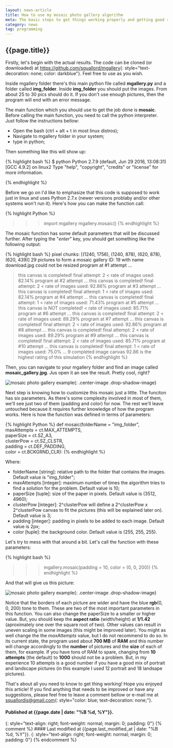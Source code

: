 ```yaml
---
layout: news-article
title: How to use my mosaic photo gallery algorithm
meta: The basic steps to get things working properly and getting good results.
category: news
tag: programming
---
```


{{page.title}}
---

Firstly, let's begin with the actual results. The code can be cloned (or downloaded) at <https://github.com/squallord/mgallery>{: style="text-decoration: none; color: darkblue"}. Feel free to use as you wish.

Inside mgallery folder there's this main python file called **mgallery.py** and a folder called **img_folder**. Inside **img_folder** you should put the images. From about 25 to 30 pics should do it. If you don't use enough pictures, then the program will end with an error message.

The main function which you should use to get the job done is **mosaic**. Before calling the main function, you need to call the python interpreter. Just follow the instructions bellow:

- Open the bash (ctrl + alt + t in most linux distros);
- Navigate to mgallery folder in your system;
- type in python;

Then something like this will show up:

{% highlight bash %}
$ python
Python 2.7.9 (default, Jun 29 2016, 13:08:31) 
[GCC 4.9.2] on linux2
Type "help", "copyright", "credits" or "license" for more information.
>>> 
{% endhighlight %}

Before we go on I'd like to emphasize that this code is supposed to work just in linux and uses Python 2.7.x (newer versions problaby and/or other systems won't run it). Here's how you can make the function call:

{% highlight Python %}
>>> import mgallery
>>> mgallery.mosaic()
{% endhighlight %}

The mosaic function has some default parameters that will be discussed further. After typing the "*enter*" key, you should get something like the following output:

{% highlight bash %}
pixel chunks: [(1240, 1756), (1240, 878), (620, 878), (620, 439)]
29 pictures to form a mosaic gallery
ID: 19 with name download.jpg could not be resized
program at #1 attempt ...
> this canvas is completed! final attempt: 2 <
rate of images used: 82.14%
program at #2 attempt ...
> this canvas is completed! final attempt: 2 <
rate of images used: 92.86%
program at #3 attempt ...
> this canvas is completed! final attempt: 1 <
rate of images used: 82.14%
program at #4 attempt ...
> this canvas is completed! final attempt: 1 <
rate of images used: 71.43%
program at #5 attempt ...
> this canvas is NOT completed! <
rate of images used: 85.71%
program at #6 attempt ...
> this canvas is completed! final attempt: 2 <
rate of images used: 89.29%
program at #7 attempt ...
> this canvas is completed! final attempt: 2 <
rate of images used: 92.86%
program at #8 attempt ...
> this canvas is completed! final attempt: 2 <
rate of images used: 89.29%
program at #9 attempt ...
> this canvas is completed! final attempt: 2 <
rate of images used: 85.71%
program at #10 attempt ...
> this canvas is completed! final attempt: 1 <
rate of images used: 75.0%
... 9 completed image canvas
92.86 is the highest rating of this simulation
{% endhighlight %}

Then, you can navigate to your mgallery folder and find an image called **mosaic_gallery.jpg**. Jus open it an see the result. Pretty cool, right?

![mosaic photo gallery example]({{site.baseurl}}/assets/mosaic_gallery_4px_white.jpg){: .center-image .drop-shadow-image}

Next step is knowing how to customize this mosaic just a little. The funciton has six parameters. As there's some complexity involved in most of them, we'll see just two of them (padding and color) for now. The rest we'll leave untouched because it requires further knowledge of how the program works. Here is how the function was defined in terms of parameters:

{% highlight Python %}
def mosaic(folderName = "img_folder", \
	   maxAttempts = ct.MAX_ATTEMPTS, \
	   paperSize = ct.SZ_A3, \
	   clusterPow = ct.SZ_CLSTR, \
	   padding = ct.DEF_PADDING, \
	   color = ct.BCKGRND_CLR):
{% endhighlight %}

Where:
 
- folderName [string]: relative path to the folder that contains the images. Default value is "img_folder";
- maxAttempts [integer]: maximum number of times the algorithm tries to find a solution for the problem. Default value is 10;
- paperSize [tuple]: size of the paper in pixels. Default value is (3512, 4960);
- clusterPow [integer]: 2^clusterPow will define a 2^clusterPow x 2^clusterPow canvas to fit the pictures (this will be explained later on). Default value is 3;
- padding [integer]: padding in pixels to be added to each image. Default value is 2px;
- color [tuple]: the background color. Default value is (255, 255, 255).

Let's try to mess with that around a bit. Let's call the function with these parameters:

{% highlight bash %}
>>> mgallery.mosaic(padding = 10, color = (0, 0, 200))
{% endhighlight %}

And that will give us this picture:

![mosaic photo gallery example]({{site.baseurl}}/assets/mosaic_gallery_10px_blue.jpg){: .center-image .drop-shadow-image}

Notice that the borders of each picture are wider and have the blue **rgb**(0, 0, 200) tone to them. These are two of the most important parameters in this function. You can also change the paperSize to a smaller or higher value. But, you should keep the **aspect ratio** (width/height) at **1/1.42** (aproximately one over the square root of two). Other values can result in uneven scaling in some images (this might be improved later). You might as well change the the *maxAttempts* value, but I do not recommend to do so. In its current state, the program used about **700 MB** of **RAM** and this number will change accordingly to the **number** of pictures and the **size** of each of them, for example. If you have tons of RAM to spare, changing from **10 attempts** (the default) to **1000** should not be a problem. But, in my experience 10 attempts is a good number if you have a good mix of portrait and landscape pictures (in this example I used 12 portrait and 18 landsape pictures).

That's about all you need to know to get thing working! Hope you enjoyed this article! If you find anything that needs to be improved or have any suggestions, please feel free to leave a comment bellow or e-mail me at <squallordis@gmail.com>{: style="color: blue; text-decoration: none;"}.

#### Published at {{page.date | date: "%B %d, %Y"}}.
{: style="text-align: right; font-weight: normal; margin: 0; padding: 0"}
{% comment %} #### Last modified at {{page.last_modified_at | date: "%B %d, %Y"}}.
{: style="text-align: right; font-weight: normal; margin: 0; padding: 0"} {% endcomment %}